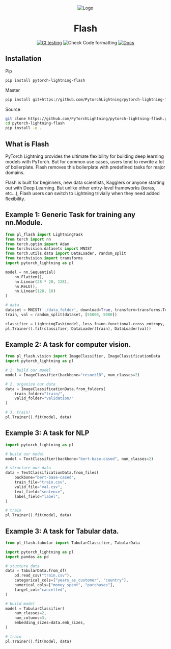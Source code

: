 <div align="center">

![Logo](https://raw.githubusercontent.com/PyTorchLightning/pytorch-lightning/master/docs/source/_images/logos/lightning_logo-name.svg)

# Flash

[![CI testing](https://github.com/PyTorchLightning/pytorch-lightning-flash/workflows/CI%20testing/badge.svg)](https://github.com/PyTorchLightning/pytorch-lightning-flash/actions?query=workflow%3A%22CI+testing%22)
![Check Code formatting](https://github.com/PyTorchLightning/pytorch-lightning-flash/workflows/Check%20Code%20formatting/badge.svg)
[![Docs](https://github.com/PyTorchLightning/pytorch-lightning-flash/workflows/Docs/badge.svg)](https://pytorchlightning.github.io/pytorch-lightning-flash/)

</div>

## Installation

Pip

```bash
pip install pytorch-lightning-flash
```

Master
```bash
pip install git+https://github.com/PytorchLightning/pytorch-lightning-flash.git@master --upgrade
```

Source

``` bash
git clone https://github.com/PyTorchLightning/pytorch-lightning-flash.git
cd pytorch-lightning-flash 
pip install -e .
```

## What is Flash
PyTorch Lightning provides the ultimate flexibility for building deep learning models with PyTorch. But for common use cases, users tend to rewrite a lot of boilerplate. Flash removes this boilerplate with predefined tasks for major domains.

Flash is built for beginners, new data scientists, Kagglers or anyone starting out with Deep Learning. But unlike other entry-level frameworks (keras, etc...), Flash users can switch to Lightning trivially when they need added flexibility.

## Example 1: Generic Task for training any nn.Module.

```python
from pl_flash import LightningTask
from torch import nn
from torch.optim import Adam
from torchvision.datasets import MNIST
from torch.utils.data import DataLoader, random_split
from torchvision import transforms
import pytorch_lightning as pl
```

```python
model = nn.Sequential(
    nn.Flatten(),
    nn.Linear(28 * 28, 128),
    nn.ReLU(),
    nn.Linear(128, 10)
)

# data
dataset = MNIST('./data_folder', download=True, transform=transforms.ToTensor())
train, val = random_split(dataset, [55000, 5000])

classifier = LightningTask(model, loss_fn=nn.functional.cross_entropy, optimizer=Adam)
pl.Trainer().fit(classifier, DataLoader(train), DataLoader(val))
```

## Example 2: A task for computer vision.

```python
from pl_flash.vision import ImageClassifier, ImageClassificationData
import pytorch_lightning as pl

# 1. build our model
model = ImageClassifier(backbone="resnet18", num_classes=2)

# 2. organize our data
data = ImageClassificationData.from_folders(
    train_folder="train/",
    valid_folder="validation/"
)

# 3. train!
pl.Trainer().fit(model, data)
```

## Example 3: A task for NLP

```python
import pytorch_lightning as pl

# build our model
model = TextClassifier(backbone="bert-base-cased", num_classes=2)

# structure our data
data = TextClassificationData.from_files(
    backbone="bert-base-cased",
    train_file="train.csv",
    valid_file="val.csv",
    text_field="sentence",
    label_field="label",
)

# train
pl.Trainer().fit(model, data)
```

## Example 3: A task for Tabular data.

```python
from pl_flash.tabular import TabularClassifier, TabularData

import pytorch_lightning as pl
import pandas as pd

# stucture data
data = TabularData.from_df(
    pd.read_csv("train.csv"),
    categorical_cols=["years_as_customer", "country"],
    numerical_cols=["money_spent", "purchases"],
    target_col="cancelled",
)

# build model
model = TabularClassifier(
    num_classes=2,
    num_columns=3,
    embedding_sizes=data.emb_sizes,
)

# train
pl.Trainer().fit(model, data)
```
